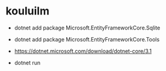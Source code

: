 # kouluilm
- dotnet add package Microsoft.EntityFrameworkCore.Sqlite
- dotnet add package Microsoft.EntityFrameworkCore.Tools

- https://dotnet.microsoft.com/download/dotnet-core/3.1
- dotnet run
